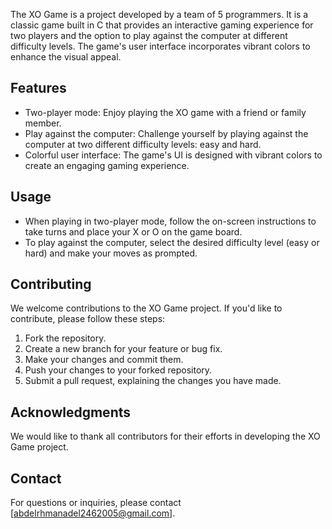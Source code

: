 The XO Game is a project developed by a team of 5 programmers. It is a classic game built in C that provides an interactive gaming experience for two players and the option to play against the computer at different difficulty levels. The game's user interface incorporates vibrant colors to enhance the visual appeal.

## Features

- Two-player mode: Enjoy playing the XO game with a friend or family member.
- Play against the computer: Challenge yourself by playing against the computer at two different difficulty levels: easy and hard.
- Colorful user interface: The game's UI is designed with vibrant colors to create an engaging gaming experience.





## Usage

- When playing in two-player mode, follow the on-screen instructions to take turns and place your X or O on the game board.
- To play against the computer, select the desired difficulty level (easy or hard) and make your moves as prompted.

## Contributing

We welcome contributions to the XO Game project. If you'd like to contribute, please follow these steps:

1. Fork the repository.
2. Create a new branch for your feature or bug fix.
3. Make your changes and commit them.
4. Push your changes to your forked repository.
5. Submit a pull request, explaining the changes you have made.


## Acknowledgments

We would like to thank all contributors for their efforts in developing the XO Game project.

## Contact

For questions or inquiries, please contact [abdelrhmanadel2462005@gmail.com].
